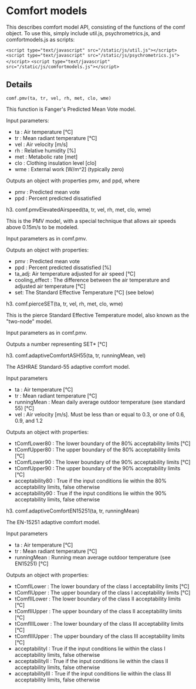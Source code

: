 Comfort models
==============

This describes comfort model API, consisting of the functions of the comf object. To use this, simply include util.js, psychrometrics.js, and comfortmodels.js as scripts:

`<script type="text/javascript" src="/static/js/util.js"></script>`
`<script type="text/javascript" src="/static/js/psychrometrics.js"></script>`
`<script type="text/javascript" src="/static/js/comfortmodels.js"></script>`

Details
-------

`comf.pmv(ta, tr, vel, rh, met, clo, wme)`

This function is Fanger's Predicted Mean Vote model.

Input parameters:

* ta : Air temperature [°C]
* tr : Mean radiant temperature [°C]
* vel : Air velocity [m/s]
* rh : Relative humidity [%]
* met : Metabolic rate [met]
* clo : Clothing insulation level [clo]
* wme : External work [W/m^2] (typically zero)

Outputs an object with properties pmv, and ppd, where

* pmv : Predicted mean vote
* ppd : Percent predicted dissatisfied

h3. comf.pmvElevatedAirspeed(ta, tr, vel, rh, met, clo, wme)

This is the PMV model, with a special technique that allows air speeds above 0.15m/s to be modeled.

Input parameters as in comf.pmv.

Outputs an object with properties:

* pmv : Predicted mean vote
* ppd : Percent predicted dissatisfied [%]
* ta_adj: Air temperature adjusted for air speed [°C]
* cooling_effect : The difference between the air temperature and adjusted air temperature [°C]
* set: The Standard Effective Temperature [°C] (see below)

h3. comf.pierceSET(ta, tr, vel, rh, met, clo, wme)

This is the pierce Standard Effective Temperature model, also known as the "two-node" model.

Input parameters as in comf.pmv.

Outputs a number representing SET* [°C]

h3. comf.adaptiveComfortASH55(ta, tr, runningMean, vel)

The ASHRAE Standard-55 adaptive comfort model.

Input parameters

* ta : Air temperature [°C]
* tr : Mean radiant temperature [°C]
* runningMean : Mean daily average outdoor temperature (see standard 55) [°C]
* vel : Air velocity [m/s]. Must be less than or equal to 0.3, or one of 0.6, 0.9, and 1.2

Outputs an object with properties:

* tComfLower80 : The lower boundary of the 80% acceptability limits [°C]
* tComfUpper80 : The upper boundary of the 80% acceptability limits [°C]
* tComfLower90 : The lower boundary of the 90% acceptability limits [°C]
* tComfUpper90 : The upper boundary of the 90% acceptability limits [°C]
* acceptability80 : True if the input conditions lie within the 80% acceptability limits, false otherwise
* acceptability90 : True if the input conditions lie within the 90% acceptability limits, false otherwise

h3. comf.adaptiveComfortEN15251(ta, tr, runningMean)

The EN-15251 adaptive comfort model.

Input parameters

* ta : Air temperature [°C]
* tr : Mean radiant temperature [°C]
* runningMean : Running mean average outdoor temperature (see EN15251) [°C]

Outputs an object with properties:

* tComfILower : The lower boundary of the class I acceptability limits [°C]
* tComfIUpper : The upper boundary of the class I acceptability limits [°C]
* tComfIILower : The lower boundary of the class II acceptability limits [°C]
* tComfIIUpper : The upper boundary of the class II acceptability limits [°C]
* tComfIIILower : The lower boundary of the class III acceptability limits [°C]
* tComfIIIUpper : The upper boundary of the class III acceptability limits [°C]
* acceptabilityI : True if the input conditions lie within the class I acceptability limits, false otherwise
* acceptabilityII : True if the input conditions lie within the class II acceptability limits, false otherwise
* acceptabilityIII : True if the input conditions lie within the class III acceptability limits, false otherwise
